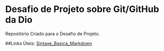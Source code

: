 # Desafio de Projeto sobre Git/GitHub da Dio
Repositório Criado para o Desafio de Projeto.

##Links Úteis:
[Sintaxe_Basica_Markdown](https://www.markdownguide.org/basic-syntax/)
